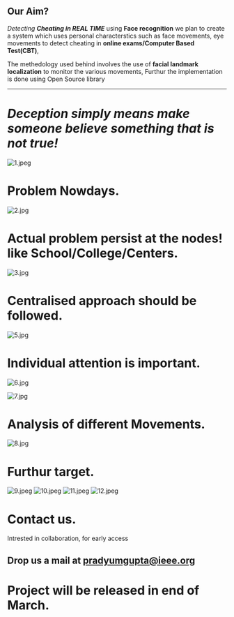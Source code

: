 Our Aim?
--------

*_Detecting **Cheating in REAL TIME**_* using **Face recognition** we plan to create a system which uses personal characterstics such as face movements, eye movements to detect cheating in **online exams/Computer Based Test(CBT)**,

The methedology used behind involves the use of **facial landmark localization** to monitor the various movements, Furthur the implementation is done using Open Source library

---

*Deception simply means make someone believe something that is not true!*
=====
![1.jpeg](https://prady96.github.io/Decepton/Images/1.jpeg)

Problem Nowdays.
======
![2.jpg](https://prady96.github.io/Decepton/Images/2.jpg)

Actual problem persist at the nodes! like School/College/Centers.
======
![3.jpg](https://prady96.github.io/Decepton/Images/4.jpg)

Centralised approach should be followed.
=====
![5.jpg](https://prady96.github.io/Decepton/Images/5.jpg)

Individual attention is important.
=====

![6.jpg](https://prady96.github.io/Decepton/Images/6.jpg)


![7.jpg](https://prady96.github.io/Decepton/Images/7.jpg)

Analysis of different Movements.
=====

![8.jpg](https://prady96.github.io/Decepton/Images/8.jpeg)

Furthur target.
=====

![9.jpeg](https://prady96.github.io/Decepton/Images/9.jpeg)
![10.jpeg](https://prady96.github.io/Decepton/Images/10.jpeg)
![11.jpeg](https://prady96.github.io/Decepton/Images/11.jpeg)
![12.jpeg](https://prady96.github.io/Decepton/Images/12.jpg)

Contact us.
==========

Intrested in collaboration, for early access 

Drop us a mail at <pradyumgupta@ieee.org>
--------

Project will be released in end of March.
========================================



